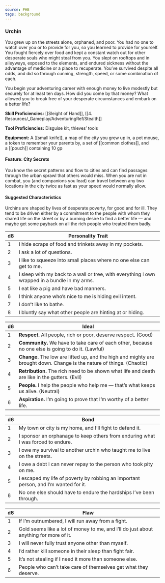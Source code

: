 ```yaml
---
source: PHB
tags: background
---
```

### Urchin

You grew up on the streets alone, orphaned, and poor. You had no one to watch over you or to provide for you, so you learned to provide for yourself. You fought fiercely over food and kept a constant watch out for other desperate souls who might steal from you. You slept on rooftops and in alleyways, exposed to the elements, and endured sickness without the advantage of medicine or a place to recuperate. You’ve survived despite all odds, and did so through cunning, strength, speed, or some combination of each.

You begin your adventuring career with enough money to live modestly but securely for at least ten days. How did you come by that money? What allowed you to break free of your desperate circumstances and embark on a better life?

**Skill Proficiencies:** [[Sleight of Hand]], [[4. Resources/_Gameplay/AdventuringRef/Stealth]]

**Tool Proficiencies:** Disguise kit, thieves’ tools

**Equipment:** A [[small knife]], a map of the city you grew up in, a pet mouse, a token to remember your parents by, a set of [[common clothes]], and a [[pouch]] containing 10 gp

#### Feature: City Secrets

You know the secret patterns and flow to cities and can find passages through the urban sprawl that others would miss. When you are not in combat, you (and companions you lead) can travel between any two locations in the city twice as fast as your speed would normally allow.

#### Suggested Characteristics

Urchins are shaped by lives of desperate poverty, for good and for ill. They tend to be driven either by a commitment to the people with whom they shared life on the street or by a burning desire to find a better life — and maybe get some payback on all the rich people who treated them badly.

|d8|Personality Trait|
|---|---|
|1|I hide scraps of food and trinkets away in my pockets.|
|2|I ask a lot of questions.|
|3|I like to squeeze into small places where no one else can get to me.|
|4|I sleep with my back to a wall or tree, with everything I own wrapped in a bundle in my arms.|
|5|I eat like a pig and have bad manners.|
|6|I think anyone who’s nice to me is hiding evil intent.|
|7|I don’t like to bathe.|
|8|I bluntly say what other people are hinting at or hiding.|

|d6|Ideal|
|---|---|
|1|**Respect.** All people, rich or poor, deserve respect. (Good)|
|2|**Community.** We have to take care of each other, because no one else is going to do it. (Lawful)|
|3|**Change.** The low are lifted up, and the high and mighty are brought down. Change is the nature of things. (Chaotic)|
|4|**Retribution.** The rich need to be shown what life and death are like in the gutters. (Evil)|
|5|**People.** I help the people who help me — that’s what keeps us alive. (Neutral)|
|6|**Aspiration.** I’m going to prove that I’m worthy of a better life.|

|d6|Bond|
|---|---|
|1|My town or city is my home, and I’ll fight to defend it.|
|2|I sponsor an orphanage to keep others from enduring what I was forced to endure.|
|3|I owe my survival to another urchin who taught me to live on the streets.|
|4|I owe a debt I can never repay to the person who took pity on me.|
|5|I escaped my life of poverty by robbing an important person, and I’m wanted for it.|
|6|No one else should have to endure the hardships I’ve been through.|

|d6|Flaw|
|---|---|
|1|If I’m outnumbered, I will run away from a fight.|
|2|Gold seems like a lot of money to me, and I’ll do just about anything for more of it.|
|3|I will never fully trust anyone other than myself.|
|4|I’d rather kill someone in their sleep than fight fair.|
|5|It’s not stealing if I need it more than someone else.|
|6|People who can’t take care of themselves get what they deserve.|